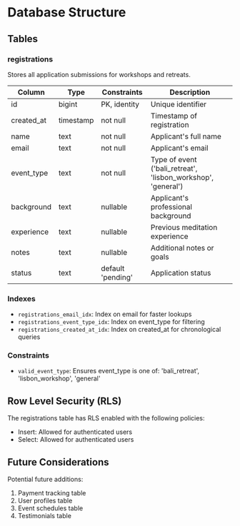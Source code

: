 # Database Structure

## Tables

### registrations

Stores all application submissions for workshops and retreats.

| Column | Type | Constraints | Description |
|----|----|----|----|
| id | bigint | PK, identity | Unique identifier |
| created_at | timestamp | not null | Timestamp of registration |
| name | text | not null | Applicant's full name |
| email | text | not null | Applicant's email |
| event_type | text | not null | Type of event ('bali_retreat', 'lisbon_workshop', 'general') |
| background | text | nullable | Applicant's professional background |
| experience | text | nullable | Previous meditation experience |
| notes | text | nullable | Additional notes or goals |
| status | text | default 'pending' | Application status |

### Indexes

* `registrations_email_idx`: Index on email for faster lookups
* `registrations_event_type_idx`: Index on event_type for filtering
* `registrations_created_at_idx`: Index on created_at for chronological queries

### Constraints

* `valid_event_type`: Ensures event_type is one of: 'bali_retreat', 'lisbon_workshop', 'general'

## Row Level Security (RLS)

The registrations table has RLS enabled with the following policies:

* Insert: Allowed for authenticated users
* Select: Allowed for authenticated users

## Future Considerations

Potential future additions:


1. Payment tracking table
2. User profiles table
3. Event schedules table
4. Testimonials table


